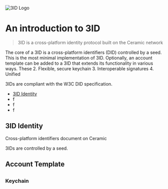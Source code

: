 ![3ID Logo](https://uploads-ssl.webflow.com/5ebcbef3ac4954196dcdc7b5/5ebf4cbf6f47032c789b2074_3ID%20Github.png)

# An introduction to 3ID
> 3ID is a cross-platform identity protocol built on the Ceramic network

The core of a 3ID is a cross-platform identifiers (DID) controlled by a seed. This is the most minimal implementation of 3ID. Optionally, an account template can be added to a 3ID that extends its functionality in various ways.
These 
2. Flexible, secure keychain
3. Interoperable signatures
4. Unified

3IDs are compliant with the W3C DID specification.

- [3ID Identity](#3id-identity)
- f
- f
- f

## 3ID Identity
Cross-platform identifiers document on Ceramic

3IDs are controlled by a seed.

## Account Template

##

### Keychain

### 
